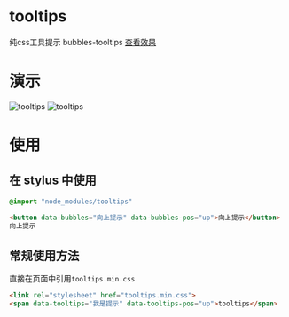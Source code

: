 # tooltips

纯css工具提示  bubbles-tooltips [查看效果](http://xurui3762791.github.io/bubbles/)

# 演示
![tooltips](https://raw.githubusercontent.com/xurui3762791/tooltips/gh-pages/img/picturedemo1.gif)
![tooltips](https://raw.githubusercontent.com/xurui3762791/tooltips/gh-pages/img/picturedemo2.gif)

# 使用

## 在 stylus 中使用

```css
@import "node_modules/tooltips"
```


```html
<button data-bubbles="向上提示" data-bubbles-pos="up">向上提示</button>
向上提示
```

## 常规使用方法

直接在页面中引用`tooltips.min.css`

```html
<link rel="stylesheet" href="tooltips.min.css">
<span data-tooltips="我是提示" data-tooltips-pos="up">tooltips</span>
```

